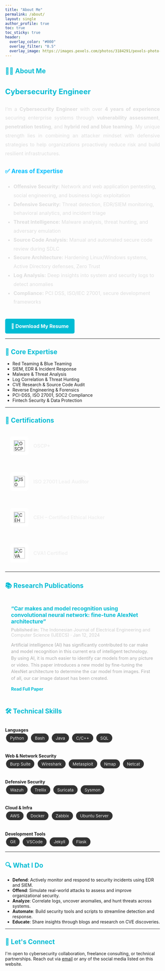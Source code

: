 ```yaml
---
title: "About Me"
permalink: /about/
layout: single
author_profile: true
toc: true
toc_sticky: true
header:
  overlay_color: "#000"
  overlay_filter: "0.5"
  overlay_image: https://images.pexels.com/photos/3184291/pexels-photo-3184291.jpeg
---
```


<style>
  h2 {
    color: #00bcd4 !important;
  }
  .skills-grid {
    display: grid;
    grid-template-columns: repeat(auto-fit, minmax(250px, 1fr));
    grid-gap: 2rem;
    margin-top: 2rem;
  }
  .skill-tag {
    background-color: #333;
    color: #eee;
    padding: 0.4rem 0.8rem;
    margin: 0.2rem;
    border-radius: 1.5rem;
    font-size: 0.85rem;
    display: inline-block;
  }
  .resume-button {
    display: inline-block;
    margin-top: 1.5rem;
    padding: 0.6rem 1.2rem;
    background-color: #00bcd4;
    color: white;
    border-radius: 5px;
    text-decoration: none;
    font-weight: bold;
    transition: background-color 0.3s ease;
  }
  .resume-button:hover {
    background-color: #0097a7;
  }
  .certifications-container {
    display: grid;
    grid-template-columns: repeat(auto-fit, minmax(280px, 1fr));
    gap: 1.5rem;
    margin-top: 1.5rem;
  }

  .cert-card {
    display: flex;
    align-items: center;
    gap: 1rem;
    background: rgba(255, 255, 255, 0.05);
    padding: 1rem;
    border-radius: 10px;
    transition: all 0.3s ease-in-out;
    box-shadow: 0 0 0 transparent;
  }

  .cert-card:hover {
    transform: scale(1.02);
    background: rgba(0, 191, 255, 0.1);
    box-shadow: 0 0 10px rgba(0, 191, 255, 0.2);
  }

  .cert-logo {
    width: 48px;
    height: 48px;
    background: white;
    border-radius: 8px;
    padding: 6px;
    display: flex;
    justify-content: center;
    align-items: center;
  }

  .cert-name {
    font-size: 1rem;
    font-weight: 600;
    color: #eee;
  }

  @media (max-width: 500px) {
    .cert-card {
      flex-direction: column;
      align-items: flex-start;
    }

    .cert-logo {
      margin-bottom: 0.5rem;
    }
  }

  .publication-container {
  display: grid;
  grid-template-columns: repeat(auto-fit, minmax(320px, 1fr));
  gap: 1.5rem;
  margin-top: 1.5rem;
}

.pub-card {
  background: rgba(255, 255, 255, 0.05);
  padding: 1.2rem;
  border-radius: 10px;
  color: #ccc;
  transition: transform 0.3s ease, background-color 0.3s ease;
  box-shadow: 0 0 0 transparent;
}

.pub-card:hover {
  background-color: rgba(0, 191, 255, 0.1);
  transform: scale(1.02);
  box-shadow: 0 0 10px rgba(0, 191, 255, 0.2);
}

.pub-title {
  font-size: 1.1rem;
  font-weight: bold;
  color: #00bcd4;
  margin-bottom: 0.5rem;
}

.pub-meta {
  font-size: 0.9rem;
  margin-bottom: 0.8rem;
}

.pub-abstract {
  font-size: 0.9rem;
  margin-bottom: 1rem;
  color: #aaa;
  line-height: 1.5;
}

.pub-link a {
  color: #00bcd4;
  font-weight: bold;
  text-decoration: none;
}

.pub-link a:hover {
  text-decoration: underline;
}
</style>

## 👨‍💻 About Me

<div style="color: #ddd; line-height: 1.8; font-size: 1.0rem;">

<h2 style="color:#00bfff;">Cybersecurity Engineer</h2>

<p style="text-align: justify;">
  I’m a <strong>Cybersecurity Engineer</strong> with over <strong>4 years of experience</strong> securing enterprise systems through <strong>vulnerability assessment</strong>, <strong>penetration testing</strong>, and <strong>hybrid red and blue teaming</strong>. My unique strength lies in combining an attacker mindset with defensive strategies to help organizations proactively reduce risk and build resilient infrastructures.
</p>


<h3 style="color:#00bfff;">✅ Areas of Expertise</h3>

<ul>
  <li><strong>Offensive Security:</strong> Network and web application pentesting, social engineering, and business logic exploitation</li>
  <li><strong>Defensive Security:</strong> Threat detection, EDR/SIEM monitoring, behavioral analytics, and incident triage</li>
  <li><strong>Threat Intelligence:</strong> Malware analysis, threat hunting, and adversary emulation</li>
  <li><strong>Source Code Analysis:</strong> Manual and automated secure code review during SDLC</li>
  <li><strong>Secure Architecture:</strong> Hardening Linux/Windows systems, Active Directory defenses, Zero Trust</li>
  <li><strong>Log Analysis:</strong> Deep insights into system and security logs to detect anomalies</li>
  <li><strong>Compliance:</strong> PCI DSS, ISO/IEC 27001, secure development frameworks</li>
</ul>

<a href="assets/images/author/Raju_Talukder_CV.pdf" class="resume-button" download>📄 Download My Resume</a>

</div>

---

## 🔧 Core Expertise

<ul>
  <li>Red Teaming & Blue Teaming</li>
  <li>SIEM, EDR & Incident Response</li>
  <li>Malware & Threat Analysis</li>
  <li>Log Correlation & Threat Hunting</li>
  <li>CVE Research & Source Code Audit</li>
  <li>Reverse Engineering & Forensics</li>
  <li>PCI-DSS, ISO 27001, SOC2 Compliance</li>
  <li>Fintech Security & Data Protection</li>
</ul>

---

## 📜 Certifications

<div class="certifications-container">
  <div class="cert-card">
    <div class="cert-logo">
      <img src="{{ '/assets/images/certification/oscp.png' | relative_url }}" alt="OSCP" width="36" height="36">
    </div>
    <div class="cert-name">OSCP+</div>
  </div>

  <div class="cert-card">
    <div class="cert-logo">
      <img src="{{ '/assets/images/certification/la.png' | relative_url }}" alt="ISO LA" width="36" height="36">
    </div>
    <div class="cert-name">ISO 27001 Lead Auditor</div>
  </div>

  <div class="cert-card">
    <div class="cert-logo">
      <img src="{{ '/assets/images/certification/ceh.png' | relative_url }}" alt="CEH" width="36" height="36">
    </div>
    <div class="cert-name">CEH – Certified Ethical Hacker</div>
  </div>

  <div class="cert-card">
    <div class="cert-logo">
      <img src="{{ '/assets/images/certification/cva.png' | relative_url }}" alt="CVA" width="36" height="36">
    </div>
    <div class="cert-name">CVA1 Certified</div>
  </div>
</div>

---

## 📚 Research Publications

<div class="publication-container">

  <div class="pub-card">
    <div class="pub-title">
      “Car makes and model recognition using convolutional neural network: fine-tune AlexNet architecture”
    </div>
    <div class="pub-meta">
      <strong>Published in:</strong> The Indonesian Journal of Electrical Engineering and Computer Science (IJEECS) · Jan 12, 2024
    </div>
    <div class="pub-abstract">
      Artificial intelligence (AI) has significantly contributed to car make and model recognition in this current era of intelligent technology. By using AI, it is much easier to identify car models from any picture or video. This paper introduces a new model by fine-tuning the AlexNet architecture to determine the car model from images. First of all, our car image dataset has been created. 
    </div>
    <div class="pub-link">
      <a href="https://www.researchgate.net/publication/377340576_Car_make_and_model_recognition_using_convolutional_neural_network_fine-tune_AlexNet_architecture" target="_blank">Read Full Paper</a>
    </div>
  </div>

</div>

## 🛠️ Technical Skills

<div class="skills-grid">

<div>
<strong>Languages</strong><br/>
<span class="skill-tag">Python</span>
<span class="skill-tag">Bash</span>
<span class="skill-tag">Java</span>
<span class="skill-tag">C/C++</span>
<span class="skill-tag">SQL</span>
</div>

<div>
<strong>Web & Network Security</strong><br/>
<span class="skill-tag">Burp Suite</span>
<span class="skill-tag">Wireshark</span>
<span class="skill-tag">Metasploit</span>
<span class="skill-tag">Nmap</span>
<span class="skill-tag">Netcat</span>
</div>

<div>
<strong>Defensive Security</strong><br/>
<span class="skill-tag">Wazuh</span>
<span class="skill-tag">Trellix</span>
<span class="skill-tag">Suricata</span>
<span class="skill-tag">Sysmon</span>
</div>

<div>
<strong>Cloud & Infra</strong><br/>
<span class="skill-tag">AWS</span>
<span class="skill-tag">Docker</span>
<span class="skill-tag">Zabbix</span>
<span class="skill-tag">Ubuntu Server</span>
</div>

<div>
<strong>Development Tools</strong><br/>
<span class="skill-tag">Git</span>
<span class="skill-tag">VSCode</span>
<span class="skill-tag">Jekyll</span>
<span class="skill-tag">Flask</span>
</div>

</div>

---

## 🔍 What I Do

- **Defend**: Actively monitor and respond to security incidents using EDR and SIEM.  
- **Offend**: Simulate real-world attacks to assess and improve organizational security.  
- **Analyze**: Correlate logs, uncover anomalies, and hunt threats across systems.  
- **Automate**: Build security tools and scripts to streamline detection and response.  
- **Educate**: Share insights through blogs and research on CVE discoveries.

---

## 💬 Let's Connect

I'm open to cybersecurity collaboration, freelance consulting, or technical partnerships. Reach out via 
<a href="javascript:void(0);" onclick="document.getElementById('email').style.display='inline'; this.style.display='none';">email</a> 
or any of the social media listed on this website.

<span id="email" style="display:none;">
  <a href="mailto:rajutalukder70@gmail.com">rajutalukder70@gmail.com</a>
</span>

